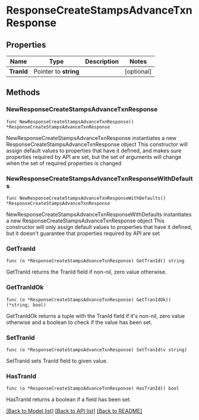 # ResponseCreateStampsAdvanceTxnResponse

## Properties

Name | Type | Description | Notes
------------ | ------------- | ------------- | -------------
**TranId** | Pointer to **string** |  | [optional] 

## Methods

### NewResponseCreateStampsAdvanceTxnResponse

`func NewResponseCreateStampsAdvanceTxnResponse() *ResponseCreateStampsAdvanceTxnResponse`

NewResponseCreateStampsAdvanceTxnResponse instantiates a new ResponseCreateStampsAdvanceTxnResponse object
This constructor will assign default values to properties that have it defined,
and makes sure properties required by API are set, but the set of arguments
will change when the set of required properties is changed

### NewResponseCreateStampsAdvanceTxnResponseWithDefaults

`func NewResponseCreateStampsAdvanceTxnResponseWithDefaults() *ResponseCreateStampsAdvanceTxnResponse`

NewResponseCreateStampsAdvanceTxnResponseWithDefaults instantiates a new ResponseCreateStampsAdvanceTxnResponse object
This constructor will only assign default values to properties that have it defined,
but it doesn't guarantee that properties required by API are set

### GetTranId

`func (o *ResponseCreateStampsAdvanceTxnResponse) GetTranId() string`

GetTranId returns the TranId field if non-nil, zero value otherwise.

### GetTranIdOk

`func (o *ResponseCreateStampsAdvanceTxnResponse) GetTranIdOk() (*string, bool)`

GetTranIdOk returns a tuple with the TranId field if it's non-nil, zero value otherwise
and a boolean to check if the value has been set.

### SetTranId

`func (o *ResponseCreateStampsAdvanceTxnResponse) SetTranId(v string)`

SetTranId sets TranId field to given value.

### HasTranId

`func (o *ResponseCreateStampsAdvanceTxnResponse) HasTranId() bool`

HasTranId returns a boolean if a field has been set.


[[Back to Model list]](../README.md#documentation-for-models) [[Back to API list]](../README.md#documentation-for-api-endpoints) [[Back to README]](../README.md)


